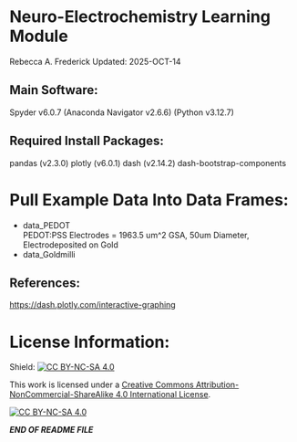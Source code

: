 # Neuro-Electrochemistry Learning Module
Rebecca A. Frederick
Updated: 2025-OCT-14

## Main Software:
Spyder v6.0.7
(Anaconda Navigator v2.6.6)
(Python v3.12.7)

## Required Install Packages:
pandas (v2.3.0)
plotly (v6.0.1)
dash (v2.14.2)
dash-bootstrap-components


# Pull Example Data Into Data Frames:
- data_PEDOT <br /> PEDOT:PSS Electrodes = 1963.5 um^2 GSA, 50um Diameter, Electrodeposited on Gold
- data_Goldmilli <br /> 



## References:
https://dash.plotly.com/interactive-graphing


# License Information:

Shield: [![CC BY-NC-SA 4.0][cc-by-nc-sa-shield]][cc-by-nc-sa]

This work is licensed under a
[Creative Commons Attribution-NonCommercial-ShareAlike 4.0 International License][cc-by-nc-sa].

[![CC BY-NC-SA 4.0][cc-by-nc-sa-image]][cc-by-nc-sa]

[cc-by-nc-sa]: http://creativecommons.org/licenses/by-nc-sa/4.0/
[cc-by-nc-sa-image]: https://licensebuttons.net/l/by-nc-sa/4.0/88x31.png
[cc-by-nc-sa-shield]: https://img.shields.io/badge/License-CC%20BY--NC--SA%204.0-lightgrey.svg


***END OF README FILE***
